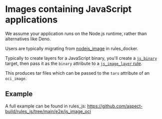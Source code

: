 # Images containing JavaScript applications

We assume your application runs on the Node.js runtime, rather than alternatives like Deno.

Users are typically migrating from [nodejs_image](https://github.com/bazelbuild/rules_docker#nodejs_image) in rules_docker.

Typically to create layers for a JavaScript binary, you'll create a
[`js_binary`](https://github.com/aspect-build/rules_js/blob/main/docs/js_binary.md)
target, then pass it as the `binary` attribute to a
[`js_image_layer` rule](https://github.com/aspect-build/rules_js/blob/main/docs/js_image_layer.md).

This produces tar files which can be passed to the `tars` attribute of an `oci_image`.

## Example

A full example can be found in rules_js:
<https://github.com/aspect-build/rules_js/tree/main/e2e/js_image_oci>
